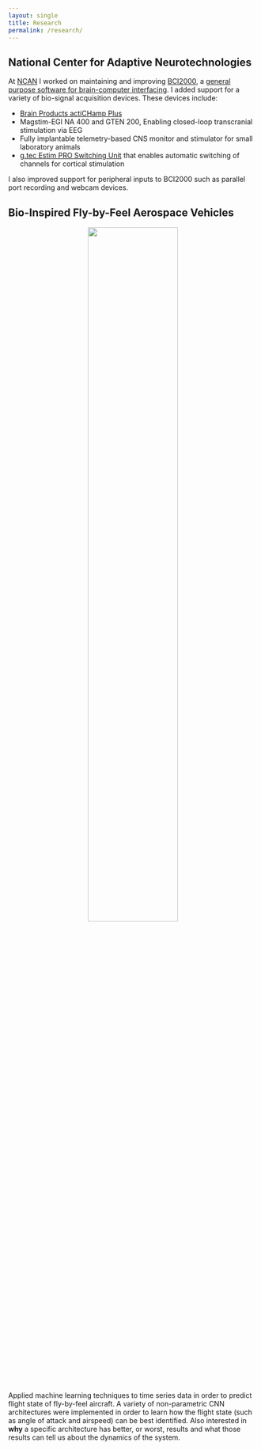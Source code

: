 ```yaml
---
layout: single
title: Research
permalink: /research/
---
```



## National Center for Adaptive Neurotechnologies
At [NCAN](https://www.neurotechcenter.org/) I worked on maintaining and improving
[BCI2000](https://www.bci2000.org/mediawiki/index.php/Main_Page), a [general purpose software for brain-computer interfacing](http://belsten.github.io/doc/BCI2000_A_General-Purpose_Brain-Computer.pdf). I added support for a variety of bio-signal acquisition devices.
These devices include:
* [Brain Products actiCHamp Plus](https://pressrelease.brainproducts.com/actichamp_plus/)
* Magstim-EGI NA 400 and GTEN 200, Enabling closed-loop transcranial stimulation via EEG
* Fully implantable telemetry-based CNS monitor and stimulator for small laboratory animals
* [g.tec Estim PRO Switching Unit](https://www.gtec.at/product/gestim-pro/) that enables automatic switching of channels for cortical stimulation

I also improved support for peripheral inputs to BCI2000 such as parallel port recording and webcam devices.


## Bio-Inspired Fly-by-Feel Aerospace Vehicles
<p style="text-align: center"><img src="../assets/MCNN_arch.png" width="60%" align="middle"></p>


Applied machine learning techniques to time series data in order to predict flight state of fly-by-feel aircraft. A variety of non-parametric CNN architectures were implemented in order to learn how the flight state (such as angle of attack and airspeed) can be best identified. Also interested in **why** a specific architecture has better, or worst, results and what those results can tell us about the dynamics of the system.
